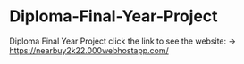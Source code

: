 # Diploma-Final-Year-Project
Diploma Final Year Project
click the link to see the website: -> https://nearbuy2k22.000webhostapp.com/
